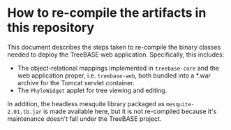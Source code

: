 How to re-compile the artifacts in this repository
==================================================

This document describes the steps taken to re-compile the binary classes needed to deploy the TreeBASE web application.
Specifically, this includes:

- The object-relational mappings implemented in `treebase-core` and the web application proper, i.e. `treebase-web`, both
  bundled into a *.war archive for the Tomcat servlet container.
- The `PhyloWidget` applet for tree viewing and editing.

In addition, the headless mesquite library packaged as `mesquite-2.01.tb.jar` is made available here, but it is not 
re-compiled because it's maintenance doesn't fall under the TreeBASE project.
